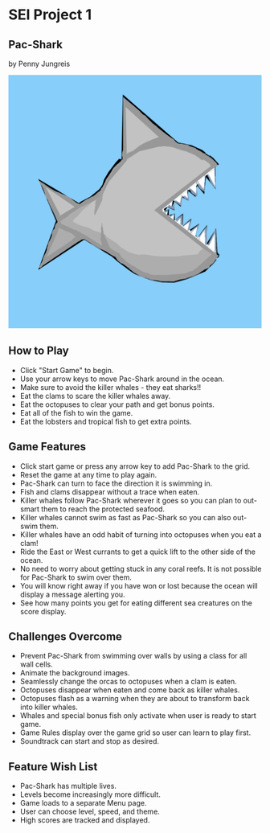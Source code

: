 # SEI Project 1

## Pac-Shark
by Penny Jungreis

![Pac-Shark](./images/shark-e.png)

## How to Play
* Click "Start Game" to begin.
* Use your arrow keys to move Pac-Shark around in the ocean.
* Make sure to avoid the killer whales - they eat sharks!!
* Eat the clams to scare the killer whales away.
* Eat the octopuses to clear your path and get bonus points.
* Eat all of the fish to win the game.
* Eat the lobsters and tropical fish to get extra points.  

## Game Features
* Click start game or press any arrow key to add Pac-Shark to the grid.
* Reset the game at any time to play again.
* Pac-Shark can turn to face the direction it is swimming in.
* Fish and clams disappear without a trace when eaten.
* Killer whales follow Pac-Shark wherever it goes so you can plan to out-smart them to reach the protected seafood.
* Killer whales cannot swim as fast as Pac-Shark so you can also out-swim them.
* Killer whales have an odd habit of turning into octopuses when you eat a clam!
* Ride the East or West currants to get a quick lift to the other side of the ocean.
* No need to worry about getting stuck in any coral reefs. It is not possible for Pac-Shark to swim over them.
* You will know right away if you have won or lost because the ocean will display a message alerting you.
* See how many points you get for eating different sea creatures on the score display.

## Challenges Overcome
* Prevent Pac-Shark from swimming over walls by using a class for all wall cells.
* Animate the background images.
* Seamlessly change the orcas to octopuses when a clam is eaten.
* Octopuses disappear when eaten and come back as killer whales.
* Octopuses flash as a warning when they are about to transform back into killer whales.
* Whales and special bonus fish only activate when user is ready to start game.
* Game Rules display over the game grid so user can learn to play first.
* Soundtrack can start and stop as desired.

## Feature Wish List
* Pac-Shark has multiple lives.
* Levels become increasingly more difficult.
* Game loads to a separate Menu page.
* User can choose level, speed, and theme.
* High scores are tracked and displayed.
